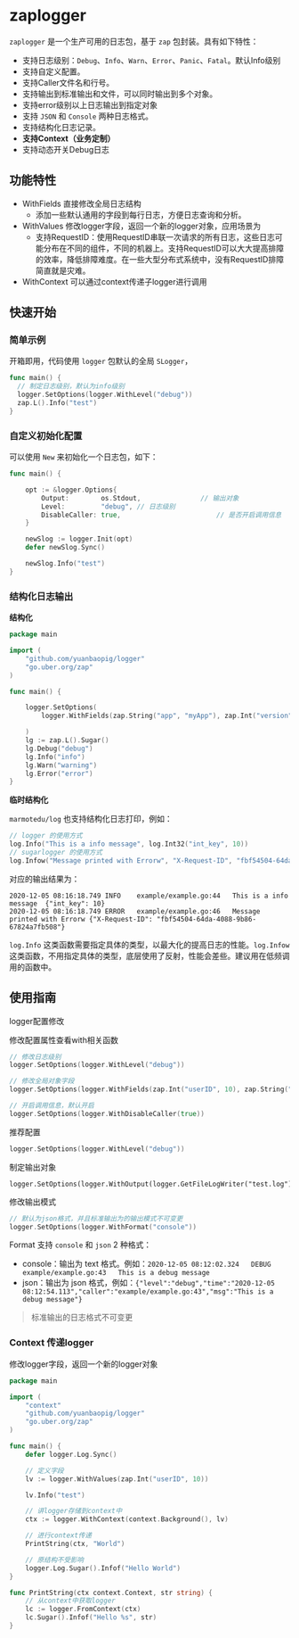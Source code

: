 # zaplogger

`zaplogger` 是一个生产可用的日志包，基于 `zap` 包封装。具有如下特性：

- 支持日志级别：`Debug`、`Info`、`Warn`、`Error`、`Panic`、`Fatal`。默认Info级别
- 支持自定义配置。
- 支持Caller文件名和行号。
- 支持输出到标准输出和文件，可以同时输出到多个对象。
- 支持error级别以上日志输出到指定对象
- 支持 `JSON` 和 `Console` 两种日志格式。
- 支持结构化日志记录。
- **支持Context（业务定制）**
- 支持动态开关Debug日志



## 功能特性

- WithFields 直接修改全局日志结构
  - 添加一些默认通用的字段到每行日志，方便日志查询和分析。
- WithValues 修改logger字段，返回一个新的logger对象，应用场景为
  - 支持RequestID：使用RequestID串联一次请求的所有日志，这些日志可能分布在不同的组件，不同的机器上。支持RequestID可以大大提高排障的效率，降低排障难度。在一些大型分布式系统中，没有RequestID排障简直就是灾难。
- WithContext 可以通过context传递子logger进行调用



## 快速开始

### 简单示例

开箱即用，代码使用 `logger` 包默认的全局 `SLogger`，

```go
func main() {
  // 制定日志级别，默认为info级别
  logger.SetOptions(logger.WithLevel("debug"))
  zap.L().Info("test")
}
```



### 自定义初始化配置

可以使用 `New` 来初始化一个日志包，如下：

```go
func main() {

	opt := &logger.Options{
		Output:        os.Stdout,				// 输出对象
		Level:         "debug",	// 日志级别
		DisableCaller: true,						// 是否开启调用信息
	}

	newSlog := logger.Init(opt)
	defer newSlog.Sync()

	newSlog.Info("test")
}
```



### 结构化日志输出

**结构化**

```go
package main

import (
	"github.com/yuanbaopig/logger"
	"go.uber.org/zap"
)

func main() {

	logger.SetOptions(
		logger.WithFields(zap.String("app", "myApp"), zap.Int("version", 1)), // 日志结构化

	)
	lg := zap.L().Sugar()
	lg.Debug("debug")
	lg.Info("info")
	lg.Warn("warning")
	lg.Error("error")
}
```



**临时结构化**

`marmotedu/log` 也支持结构化日志打印，例如：

```go
// logger 的使用方式
log.Info("This is a info message", log.Int32("int_key", 10))
// sugarlogger 的使用方式
log.Infow("Message printed with Errorw", "X-Request-ID", "fbf54504-64da-4088-9b86-67824a7fb508") 
```

对应的输出结果为：

```shell
2020-12-05 08:16:18.749	INFO	example/example.go:44	This is a info message	{"int_key": 10}
2020-12-05 08:16:18.749	ERROR	example/example.go:46	Message printed with Errorw	{"X-Request-ID": "fbf54504-64da-4088-9b86-67824a7fb508"}
```

`log.Info` 这类函数需要指定具体的类型，以最大化的提高日志的性能。`log.Infow` 这类函数，不用指定具体的类型，底层使用了反射，性能会差些。建议用在低频调用的函数中。



## 使用指南

logger配置修改

修改配置属性查看with相关函数

```go
// 修改日志级别
logger.SetOptions(logger.WithLevel("debug"))

// 修改全局对象字段
logger.SetOptions(logger.WithFields(zap.Int("userID", 10), zap.String("requestID", "fbf54504")))

// 开启调用信息，默认开启
logger.SetOptions(logger.WithDisableCaller(true))
```

推荐配置

```go
logger.SetOptions(logger.WithLevel("debug"))
```

制定输出对象

```shell
logger.SetOptions(logger.WithOutput(logger.GetFileLogWriter("test.log")))
```

修改输出模式

```go
// 默认为json格式，并且标准输出为的输出模式不可变更
logger.SetOptions(logger.WithFormat("console"))
```

Format 支持 `console` 和 `json` 2 种格式：

- console：输出为 text 格式。例如：`2020-12-05 08:12:02.324	DEBUG	example/example.go:43	This is a debug message`
- json：输出为 json 格式，例如：`{"level":"debug","time":"2020-12-05 08:12:54.113","caller":"example/example.go:43","msg":"This is a debug message"}`

> 标准输出的日志格式不可变更



### Context 传递logger

修改logger字段，返回一个新的logger对象

```go
package main

import (
	"context"
	"github.com/yuanbaopig/logger"
	"go.uber.org/zap"
)

func main() {
	defer logger.Log.Sync()

	// 定义字段
	lv := logger.WithValues(zap.Int("userID", 10))

	lv.Info("test")

	// 讲logger存储到context中
	ctx := logger.WithContext(context.Background(), lv)

	// 进行context传递
	PrintString(ctx, "World")

	// 原结构不受影响
	logger.Log.Sugar().Infof("Hello World")
}

func PrintString(ctx context.Context, str string) {
	// 从context中获取logger
	lc := logger.FromContext(ctx)
	lc.Sugar().Infof("Hello %s", str)
}
```



